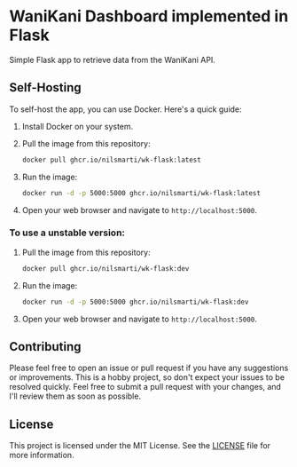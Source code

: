 # WaniKani Dashboard implemented in Flask

Simple Flask app to retrieve data from the WaniKani API.

## Self-Hosting

To self-host the app, you can use Docker. Here's a quick guide:

1. Install Docker on your system.
2. Pull the image from this repository:

   ```bash
   docker pull ghcr.io/nilsmarti/wk-flask:latest
   ```

3. Run the image:

   ```bash
   docker run -d -p 5000:5000 ghcr.io/nilsmarti/wk-flask:latest
   ```

4. Open your web browser and navigate to `http://localhost:5000`.

### To use a unstable version:

1. Pull the image from this repository:

   ```bash
   docker pull ghcr.io/nilsmarti/wk-flask:dev
   ```

2. Run the image:

   ```bash
   docker run -d -p 5000:5000 ghcr.io/nilsmarti/wk-flask:dev
   ```

3. Open your web browser and navigate to `http://localhost:5000`.


## Contributing

Please feel free to open an issue or pull request if you have any suggestions or improvements. This is a hobby project, so don't expect your issues to be resolved quickly. Feel free to submit a pull request with your changes, and I'll review them as soon as possible.

## License

This project is licensed under the MIT License. See the [LICENSE](LICENSE) file for more information.
